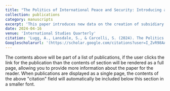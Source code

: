 ```yaml
---
title: "The Politics of International Peace and Security: Introducing a New Dataset on the Creation of United Nations Security Council Subsidiary Bodies"
collection: publications
category: manuscripts
excerpt: 'This paper introduces new data on the creation of subsidiary bodies (SBs) by members of the United Nations Security Council (UNSC) between 1972 and 2020. Delegation to SBs is one of the principal means through which the UNSC acts, and these bodies are designed to carry out crucial functions such as peacekeeping, implementing sanctions, and investigating crises. Yet, no research has systematically evaluated their creation, design, and use. Our dataset includes a typology of all proposed and created SBs as well as information about their purpose and design. After introducing the data, we empirically analyze the determinants of SB creation. Multivariate regression demonstrates that SBs are more likely to be created when the preferences of the permanent members are aligned. Moreover, stronger bodies are more likely to be created during periods of high preference alignment, while middle- and lower-strength bodies are less influenced by member alignment. These results provide unique evidence demonstrating how politics affects the choice of when and how the UNSC responds to global problems. Our data and analysis paint a picture of a more proactive UNSC than is commonly portrayed in the literature, and these data will enable scholars to further analyze UNSC action.'
date: 2024-04-16
venue: 'International Studies Quarterly'
citation: 'Lugg, A., Lansdale, S., & Carcelli, S. (2024). The Politics of International Peace and Security: Introducing a New Dataset on the Creation of United Nations Security Council Subsidiary Bodies. International Studies Quarterly, 68(2), sqae060.'
Googlescholarurl: '(https://scholar.google.com/citations?user=I_ZvR98AAAAJ&hl=en&oi=ao)'
---
```


The contents above will be part of a list of publications, if the user clicks the link for the publication than the contents of section will be rendered as a full page, allowing you to provide more information about the paper for the reader. When publications are displayed as a single page, the contents of the above "citation" field will automatically be included below this section in a smaller font.

